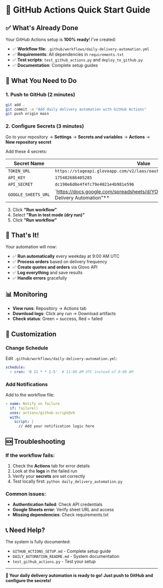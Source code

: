 # 🚀 GitHub Actions Quick Start Guide

## ✅ What's Already Done

Your GitHub Actions setup is **100% ready**! I've created:

- ✅ **Workflow file**: `.github/workflows/daily-delivery-automation.yml`
- ✅ **Requirements**: All dependencies in `requirements.txt`
- ✅ **Test scripts**: `test_github_actions.py` and `deploy_to_github.py`
- ✅ **Documentation**: Complete setup guides

## 🎯 What You Need to Do

### 1. Push to GitHub (2 minutes)
```bash
git add .
git commit -m "Add daily delivery automation with GitHub Actions"
git push origin main
```

### 2. Configure Secrets (3 minutes)
Go to your repository → **Settings** → **Secrets and variables** → **Actions** → **New repository secret**

Add these 4 secrets:

| Secret Name | Value |
|-------------|-------|
| `TOKEN_URL` | `https://stageapi.glovoapp.com/v2/laas/oauth/token` |
| `API_KEY` | `175482686405285` |
| `API_SECRET` | `dc190e6d0e4f4fc79e4021e4b981e596` |
| `GOOGLE_SHEETS_URL` | `https://docs.google.com/spreadsheets/d/YOUR_SPREADSHEET_ID/edit"Daily Delivery Automation"**
3. Click **"Run workflow"**
4. Select **"Run in test mode (dry run)"**
5. Click **"Run workflow"**

## 🎉 That's It!

Your automation will now:
- ✅ **Run automatically** every weekday at 9:00 AM UTC
- ✅ **Process orders** based on delivery frequency
- ✅ **Create quotes and orders** via Glovo API
- ✅ **Log everything** and save results
- ✅ **Handle errors** gracefully

## 📊 Monitoring

- **View runs**: Repository → Actions tab
- **Download logs**: Click any run → Download artifacts
- **Check status**: Green = success, Red = failed

## 🔧 Customization

### Change Schedule
Edit `.github/workflows/daily-delivery-automation.yml`:
```yaml
schedule:
  - cron: '0 11 * * 1-5'  # 11:00 AM UTC instead of 9:00 AM
```

### Add Notifications
Add to the workflow file:
```yaml
- name: Notify on failure
  if: failure()
  uses: actions/github-script@v6
  with:
    script: |
      // Add your notification logic here
```

## 🆘 Troubleshooting

### If the workflow fails:
1. Check the **Actions** tab for error details
2. Look at the **logs** in the failed run
3. Verify your **secrets** are set correctly
4. Test locally first: `python daily_delivery_automation.py`

### Common issues:
- **Authentication failed**: Check API credentials
- **Google Sheets error**: Verify sheet URL and access
- **Missing dependencies**: Check requirements.txt

## 📞 Need Help?

The system is fully documented:
- `GITHUB_ACTIONS_SETUP.md` - Complete setup guide
- `DAILY_AUTOMATION_README.md` - System documentation
- `test_github_actions.py` - Test your setup

---

**🎯 Your daily delivery automation is ready to go! Just push to GitHub and configure the secrets!**
